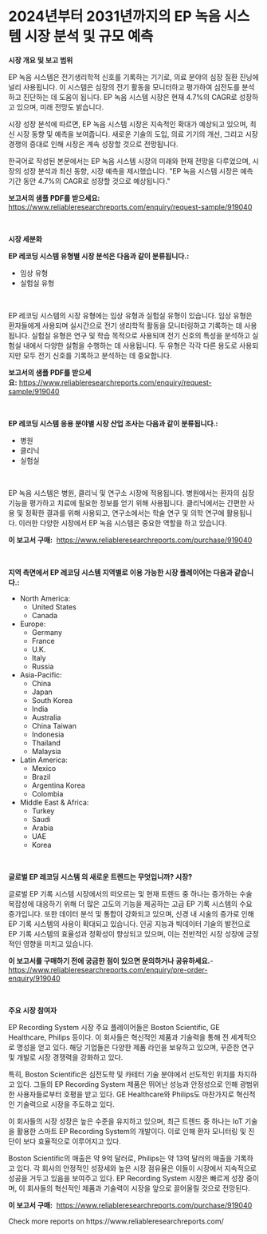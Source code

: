 <p><h1>2024년부터 2031년까지의 EP 녹음 시스템 시장 분석 및 규모 예측</h1></p><p><strong>시장 개요 및 보고 범위</strong></p>
<p><p>EP 녹음 시스템은 전기생리학적 신호를 기록하는 기기로, 의료 분야의 심장 질환 진닝에 널리 사용됩니다. 이 시스템은 심장의 전기 활동을 모니터하고 평가하여 심전도를 분석하고 진단하는 데 도움이 됩니다. EP 녹음 시스템 시장은 현재 4.7%의 CAGR로 성장하고 있으며, 미래 전망도 밝습니다. </p><p>시장 성장 분석에 따르면, EP 녹음 시스템 시장은 지속적인 확대가 예상되고 있으며, 최신 시장 동향 및 예측을 보여줍니다. 새로운 기술의 도입, 의료 기기의 개선, 그리고 시장 경쟁의 증대로 인해 시장은 계속 성장할 것으로 전망됩니다. </p><p>한국어로 작성된 본문에서는 EP 녹음 시스템 시장의 미래와 현재 전망을 다루었으며, 시장의 성장 분석과 최신 동향, 시장 예측을 제시했습니다. "EP 녹음 시스템 시장은 예측 기간 동안 4.7%의 CAGR로 성장할 것으로 예상됩니다."</p></p>
<p><strong>보고서의 샘플 PDF를 받으세요:</strong> <a href="https://www.reliableresearchreports.com/enquiry/request-sample/919040">https://www.reliableresearchreports.com/enquiry/request-sample/919040</a></p>
<p>&nbsp;</p>
<p><strong>시장 세분화</strong></p>
<p><strong>EP 레코딩 시스템 유형별 시장 분석은 다음과 같이 분류됩니다.:</strong></p>
<p><ul><li>임상 유형</li><li>실험실 유형</li></ul></p>
<p>&nbsp;</p>
<p><p>EP 레코딩 시스템의 시장 유형에는 임상 유형과 실험실 유형이 있습니다. 임상 유형은 환자들에게 사용되며 실시간으로 전기 생리학적 활동을 모니터링하고 기록하는 데 사용됩니다. 실험실 유형은 연구 및 학습 목적으로 사용되며 전기 신호의 특성을 분석하고 실험실 내에서 다양한 실험을 수행하는 데 사용됩니다. 두 유형은 각각 다른 용도로 사용되지만 모두 전기 신호를 기록하고 분석하는 데 중요합니다.</p></p>
<p><strong>보고서의 샘플 PDF를 받으세요:</strong>&nbsp;<a href="https://www.reliableresearchreports.com/enquiry/request-sample/919040">https://www.reliableresearchreports.com/enquiry/request-sample/919040</a></p>
<p>&nbsp;</p>
<p><strong> EP 레코딩 시스템 응용 분야별 시장 산업 조사는 다음과 같이 분류됩니다.:</strong></p>
<p><ul><li>병원</li><li>클리닉</li><li>실험실</li></ul></p>
<p>&nbsp;</p>
<p><p>EP 녹음 시스템은 병원, 클리닉 및 연구소 시장에 적용됩니다. 병원에서는 환자의 심장 기능을 평가하고 치료에 필요한 정보를 얻기 위해 사용됩니다. 클리닉에서는 간편한 사용 및 정확한 결과를 위해 사용되고, 연구소에서는 학술 연구 및 의학 연구에 활용됩니다. 이러한 다양한 시장에서 EP 녹음 시스템은 중요한 역할을 하고 있습니다.</p></p>
<p><strong>이 보고서 구매:</strong>&nbsp; <a href="https://www.reliableresearchreports.com/purchase/919040">https://www.reliableresearchreports.com/purchase/919040</a></p>
<p>&nbsp;</p>
<p><strong>지역 측면에서 EP 레코딩 시스템 지역별로 이용 가능한 시장 플레이어는 다음과 같습니다.:</strong></p>
<p><ul>
    <li>
        North America:
        <ul>
            <li>United States</li>
            <li>Canada</li>
        </ul>
    </li>
    <li>
        Europe:
        <ul>
            <li>Germany</li>
            <li>France</li>
            <li>U.K.</li>
            <li>Italy</li>
            <li>Russia</li>
        </ul>
    </li>
    <li>
        Asia-Pacific:
        <ul>
            <li>China</li>
            <li>Japan</li>
            <li>South Korea</li>
            <li>India</li>
            <li>Australia</li>
            <li>China Taiwan</li>
            <li>Indonesia</li>
            <li>Thailand</li>
            <li>Malaysia</li>
        </ul>
    </li>
    <li>
        Latin America:
        <ul>
            <li>Mexico</li>
            <li>Brazil</li>
            <li>Argentina Korea</li>
            <li>Colombia</li>
        </ul>
    </li>
    <li>
        Middle East & Africa:
        <ul>
            <li>Turkey</li>
            <li>Saudi</li>
            <li>Arabia</li>
            <li>UAE</li>
            <li>Korea</li>
        </ul>
    </li>
    </ul></p>
<p>&nbsp;</p>
<p><strong>글로벌 EP 레코딩 시스템 의 새로운 트렌드는 무엇입니까? 시장?</strong></p>
<p><p>글로벌 EP 기록 시스템 시장에서의 떠오르는 및 현재 트렌드 중 하나는 증가하는 수술 복잡성에 대응하기 위해 더 많은 고도의 기능을 제공하는 고급 EP 기록 시스템의 수요 증가입니다. 또한 데이터 분석 및 통합이 강화되고 있으며, 신경 내 시술의 증가로 인해 EP 기록 시스템의 사용이 확대되고 있습니다. 인공 지능과 빅데이터 기술의 발전으로 EP 기록 시스템의 효율성과 정확성이 향상되고 있으며, 이는 전반적인 시장 성장에 긍정적인 영향을 미치고 있습니다.</p></p>
<p><strong>이 보고서를 구매하기 전에 궁금한 점이 있으면 문의하거나 공유하세요.</strong>- <a href="https://www.reliableresearchreports.com/enquiry/pre-order-enquiry/919040">https://www.reliableresearchreports.com/enquiry/pre-order-enquiry/919040</a></p>
<p>&nbsp;</p>
<p><strong>주요 시장 참여자</strong></p>
<p><p>EP Recording System 시장 주요 플레이어들은 Boston Scientific, GE Healthcare, Philips 등이다. 이 회사들은 혁신적인 제품과 기술력을 통해 전 세계적으로 명성을 얻고 있다. 해당 기업들은 다양한 제품 라인을 보유하고 있으며, 꾸준한 연구 및 개발로 시장 경쟁력을 강화하고 있다.</p><p>특히, Boston Scientific은 심전도학 및 카테터 기술 분야에서 선도적인 위치를 차지하고 있다. 그들의 EP Recording System 제품은 뛰어난 성능과 안정성으로 인해 광범위한 사용자들로부터 호평을 받고 있다. GE Healthcare와 Philips도 마찬가지로 혁신적인 기술력으로 시장을 주도하고 있다.</p><p>이 회사들의 시장 성장은 높은 수준을 유지하고 있으며, 최근 트렌드 중 하나는 IoT 기술을 활용한 스마트 EP Recording System의 개발이다. 이로 인해 환자 모니터링 및 진단이 보다 효율적으로 이루어지고 있다.</p><p>Boston Scientific의 매출은 약 9억 달러로, Philips는 약 13억 달러의 매출을 기록하고 있다. 각 회사의 안정적인 성장세와 높은 시장 점유율은 이들이 시장에서 지속적으로 성공을 거두고 있음을 보여주고 있다. EP Recording System 시장은 빠르게 성장 중이며, 이 회사들의 혁신적인 제품과 기술력이 시장을 앞으로 끌어올릴 것으로 전망된다.</p></p>
<p><strong>이 보고서 구매:</strong>&nbsp;&nbsp;<a href="https://www.reliableresearchreports.com/purchase/919040">https://www.reliableresearchreports.com/purchase/919040</a></p>
<p>Check more reports on https://www.reliableresearchreports.com/</p>
